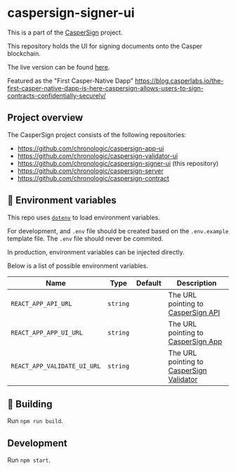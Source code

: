 # caspersign-signer-ui

This is a part of the [CasperSign](https://blog.chronologic.network/caspersign-immutable-document-signatures-on-the-blockchain-65edc4969bf0) project.

This repository holds the UI for signing documents onto the Casper blockchain.

The live version can be found [here](https://sign.caspersign.io/).

Featured as the "First Casper-Native Dapp" https://blog.casperlabs.io/the-first-casper-native-dapp-is-here-caspersign-allows-users-to-sign-contracts-confidentially-securely/

## Project overview

The CasperSign project consists of the following repositories:

- https://github.com/chronologic/caspersign-app-ui
- https://github.com/chronologic/caspersign-validator-ui
- https://github.com/chronologic/caspersign-signer-ui (this repository)
- https://github.com/chronologic/caspersign-server
- https://github.com/chronologic/caspersign-contract

## 🔧 Environment variables

This repo uses [`dotenv`](https://www.npmjs.com/package/dotenv) to load environment variables.

For development, and `.env` file should be created based on the `.env.example` template file. The `.env` file should never be commited.

In production, environment variables can be injected directly.

Below is a list of possible environment variables.

| Name                        | Type     | Default | Description                                                                                        |
| --------------------------- | -------- | ------- | -------------------------------------------------------------------------------------------------- |
| `REACT_APP_API_URL`         | `string` |         | The URL pointing to [CasperSign API](https://github.com/chronologic/caspersign-server)             |
| `REACT_APP_APP_UI_URL`      | `string` |         | The URL pointing to [CasperSign App](https://github.com/chronologic/caspersign-app-ui)             |
| `REACT_APP_VALIDATE_UI_URL` | `string` |         | The URL pointing to [CasperSign Validator](https://github.com/chronologic/caspersign-validator-ui) |

## :construction: Building

Run `npm run build`.

## Development

Run `npm start`.
